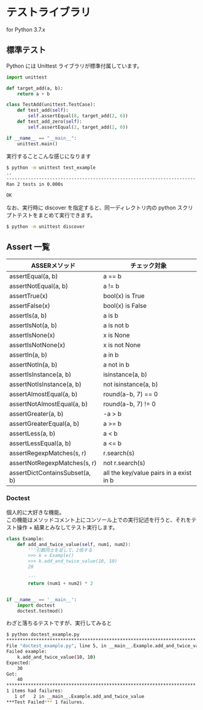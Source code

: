 # テストライブラリ

for Python 3.7.x

## 標準テスト

Python には Unittest ライブラリが標準付属しています。

```python
import unittest

def target_add(a, b):
    return a + b

class TestAdd(unittest.TestCase):
    def test_add(self):
        self.assertEqual(8, target_add(2, 6))
    def test_add_zero(self):
        self.assertEqual(2, target_add(2, 0))

if __name__ == "__main__":
    unittest.main()
```

実行することこんな感じになります

```bash
$ python -m unittest test_example
..
----------------------------------------------------------------------
Ran 2 tests in 0.000s

OK
```

なお、実行時に discover を指定すると、同一ディレクトリ内の python スクリプトテストをまとめて実行できます。

```bash
$ python -m unittest discover
```

## Assert 一覧

<table>
<thead>
<tr><th>ASSERメソッド</th><th>チェック対象</th></tr>
</thead>
<tbody>
<tr><td>assertEqual(a, b)</td><td>a == b</td></tr>
<tr><td>assertNotEqual(a, b)</td><td>a != b</td></tr>
<tr><td>assertTrue(x)</td><td>bool(x) is True</td></tr>
<tr><td>assertFalse(x)</td><td>bool(x) is False</td></tr>
<tr><td>assertIs(a, b)</td><td>a is b</td></tr>
<tr><td>assertIsNot(a, b)</td><td>a is not b</td></tr>
<tr><td>assertIsNone(x)</td><td>x is None</td></tr>
<tr><td>assertIsNotNone(x)</td><td>x is not None</td></tr>
<tr><td>assertIn(a, b)</td><td>a in b</td></tr>
<tr><td>assertNotIn(a, b)</td><td>a not in b</td></tr>
<tr><td>assertIsInstance(a, b)</td><td>isinstance(a, b)</td></tr>
<tr><td>assertNotIsInstance(a, b)</td><td>not isinstance(a, b)</td></tr>
<tr><td>assertAlmostEqual(a, b)</td><td>round(a-b, 7) == 0</td></tr>
<tr><td>assertNotAlmostEqual(a, b)</td><td>round(a-b, 7) != 0</td></tr>
<tr><td>assertGreater(a, b)</td><td>-a > b</td></tr>
<tr><td>assertGreaterEqual(a, b)</td><td>a >= b</td></tr>
<tr><td>assertLess(a, b)</td><td>a < b</td></tr>
<tr><td>assertLessEqual(a, b)</td><td>a <= b</td></tr>
<tr><td>assertRegexpMatches(s, r)</td><td>r.search(s)</td></tr>
<tr><td>assertNotRegexpMatches(s, r)</td><td>not r.search(s)</td></tr>
<tr><td>assertDictContainsSubset(a, b)</td><td>all the key/value pairs in a exist in b</td></tr>
</tbody>
</table>

### Doctest

個人的に大好きな機能。  
この機能はメソッドコメント上にコンソール上での実行記述を行うと、それをテスト操作 + 結果とみなしてテスト実行します。

```python
class Example:
    def add_and_twice_value(self, num1, num2):
        '''引数同士を足して、2倍する
        >>> k = Example()
        >>> k.add_and_twice_value(10, 10)
        20

        '''
        return (num1 + num2) * 2


if __name__ == '__main__':
    import doctest
    doctest.testmod()
```

わざと落ちるテストですが、実行してみると

```bash
$ python doctest_example.py 
**********************************************************************
File "doctest_example.py", line 5, in __main__.Example.add_and_twice_value
Failed example:
    k.add_and_twice_value(10, 10)
Expected:
    30
Got:
    40
**********************************************************************
1 items had failures:
   1 of   2 in __main__.Example.add_and_twice_value
***Test Failed*** 1 failures.
```

